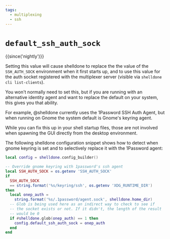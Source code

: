 ```yaml
---
tags:
  - multiplexing
  - ssh
---
```

# `default_ssh_auth_sock`

{{since('nightly')}}

Setting this value will cause shelldone to replace the the value of the
`SSH_AUTH_SOCK` environment when it first starts up, and to use this value for
the auth socket registered with the multiplexer server (visible via `shelldone
cli list-clients`).

You won't normally need to set this, but if you are running with an alternative
identity agent and want to replace the default on your system, this gives
you that ability.

For example, @shelldone currently uses the 1Password SSH Auth Agent, but when
running on Gnome the system default is Gnome's keyring agent.

While you can fix this up in your shell startup files, those are not involved
when spawning the GUI directly from the desktop environment.

The following shelldone configuration snippet shows how to detect when gnome
keyring is set and to selectively replace it with the 1Password agent:

```lua
local config = shelldone.config_builder()

-- Override gnome keyring with 1password's ssh agent
local SSH_AUTH_SOCK = os.getenv 'SSH_AUTH_SOCK'
if
  SSH_AUTH_SOCK
  == string.format('%s/keyring/ssh', os.getenv 'XDG_RUNTIME_DIR')
then
  local onep_auth =
    string.format('%s/.1password/agent.sock', shelldone.home_dir)
  -- Glob is being used here as an indirect way to check to see if
  -- the socket exists or not. If it didn't, the length of the result
  -- would be 0
  if #shelldone.glob(onep_auth) == 1 then
    config.default_ssh_auth_sock = onep_auth
  end
end
```

